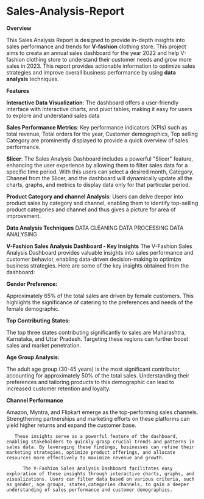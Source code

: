 # Sales-Analysis-Report
**Overview**

This Sales Analysis Report is designed to provide in-depth insights into sales performance and trends for **V-fashion** clothing store. This project aims to creata an annual sales dashboard for the year 2022 and help V-fashion clothing store to understand their customer needs and grow more sales in 2023. This report provides actionable information to optimize sales strategies and improve overall business performance by using **data analysis** techniques.

**Features**

**Interactive Data Visualization**: The dashboard offers a user-friendly interface with interactive charts, and pivot tables, making it easy for users to explore and understand sales data

**Sales Performance Metrics**: Key performance indicators (KPIs) such as total revenue, Total orders for the year, Customer demographics, Top selling Category are prominently displayed to provide a quick overview of sales performance.

**Slicer**: The Sales Analysis Dashboard includes a powerful "Slicer" feature, enhancing the user experience by allowing them to filter sales data for a specific time period. With this users can select a desired month, Category, Channel from the Slicer, and the dashboard will dynamically update all the charts, graphs, and metrics to display data only for that particular period.

**Product Category and channel Analysis**: Users can delve deeper into product sales by category and channel, enabling them to identify top-selling product categories and channel and thus gives a picture for area of improvement.

**Data Analysis Techniques**
DATA CLEANING
DATA PROCESSING
DATA ANALYSING 


  **V-Fashion Sales Analysis Dashboard - Key Insights**
The V-Fashion Sales Analysis Dashboard provides valuable insights into sales performance and customer behavior, enabling data-driven decision-making to optimize business strategies. Here are some of the key insights obtained from the dashboard:

**Gender Preference:**

Approximately 65% of the total sales are driven by female customers. This highlights the significance of catering to the preferences and needs of the female demographic.

**Top Contributing States:**

The top three states contributing significantly to sales are Maharashtra, Karnataka, and Uttar Pradesh. Targeting these regions can further boost sales and market penetration.

**Age Group Analysis:**

The adult age group (30-45 years) is the most significant contributor, accounting for approximately 50% of the total sales. Understanding their preferences and tailoring products to this demographic can lead to increased customer retention and loyalty.

**Channel Performance**

Amazon, Myntra, and Flipkart emerge as the top-performing sales channels. Strengthening partnerships and marketing efforts on these platforms can yield higher returns and expand the customer base.

       These insights serve as a powerful feature of the dashboard, enabling stakeholders to quickly grasp crucial trends and patterns in sales data. By leveraging these findings, businesses can refine their marketing strategies, optimize product offerings, and allocate resources more effectively to maximize revenue and growth.

          The V-Fashion Sales Analysis Dashboard facilitates easy exploration of these insights through interactive charts, graphs, and visualizations. Users can filter data based on various criteria, such as gender, age groups, states,categories channels, to gain a deeper understanding of sales performance and customer demographics.


          
